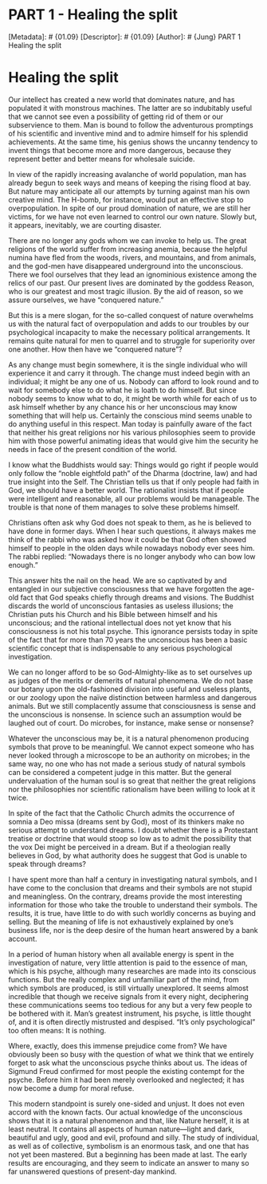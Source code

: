 # PART 1 - Healing the split
[Metadata]: # {01.09}
[Descriptor]: # {01.09}
[Author]: # {Jung}
PART 1
Healing the split
# Healing the split
Our intellect has created a new world that dominates nature, and has populated
it with monstrous machines. The latter are so indubitably useful that we cannot
see even a possibility of getting rid of them or our subservience to them. Man
is bound to follow the adventurous promptings of his scientific and inventive
mind and to admire himself for his splendid achievements. At the same time, his
genius shows the uncanny tendency to invent things that become more and more
dangerous, because they represent better and better means for wholesale
suicide.

In view of the rapidly increasing avalanche of world population, man has
already begun to seek ways and means of keeping the rising flood at bay. But
nature may anticipate all our attempts by turning against man his own creative
mind. The H-bomb, for instance, would put an effective stop to overpopulation.
In spite of our proud domination of nature, we are still her victims, for we
have not even learned to control our own nature. Slowly but, it appears,
inevitably, we are courting disaster.

There are no longer any gods whom we can invoke to help us. The great religions
of the world suffer from increasing anemia, because the helpful numina have
fled from the woods, rivers, and mountains, and from animals, and the god-men
have disappeared underground into the unconscious. There we fool ourselves that
they lead an ignominious existence among the relics of our past. Our present
lives are dominated by the goddess Reason, who is our greatest and most tragic
illusion. By the aid of reason, so we assure ourselves, we have “conquered
nature.”

But this is a mere slogan, for the so-called conquest of nature overwhelms us
with the natural fact of overpopulation and adds to our troubles by our
psychological incapacity to make the necessary political arrangements. It
remains quite natural for men to quarrel and to struggle for superiority over
one another. How then have we “conquered nature”?

As any change must begin somewhere, it is the single individual who will
experience it and carry it through. The change must indeed begin with an
individual; it might be any one of us. Nobody can afford to look round and to
wait for somebody else to do what he is loath to do himself. But since nobody
seems to know what to do, it might be worth while for each of us to ask himself
whether by any chance his or her unconscious may know something that will help
us. Certainly the conscious mind seems unable to do anything useful in this
respect. Man today is painfully aware of the fact that neither his great
religions nor his various philosophies seem to provide him with those powerful
animating ideas that would give him the security he needs in face of the
present condition of the world.

I know what the Buddhists would say: Things would go right if people would only
follow the “noble eightfold path” of the Dharma (doctrine, law) and had true
insight into the Self. The Christian tells us that if only people had faith in
God, we should have a better world. The rationalist insists that if people were
intelligent and reasonable, all our problems would be manageable. The trouble
is that none of them manages to solve these problems himself.

Christians often ask why God does not speak to them, as he is believed to have
done in former days. When I hear such questions, it always makes me think of
the rabbi who was asked how it could be that God often showed himself to people
in the olden days while nowadays nobody ever sees him. The rabbi replied:
“Nowadays there is no longer anybody who can bow low enough.”

This answer hits the nail on the head. We are so captivated by and entangled in
our subjective consciousness that we have forgotten the age-old fact that God
speaks chiefly through dreams and visions. The Buddhist discards the world of
unconscious fantasies as useless illusions; the Christian puts his Church and
his Bible between himself and his unconscious; and the rational intellectual
does not yet know that his consciousness is not his total psyche. This
ignorance persists today in spite of the fact that for more than 70 years the
unconscious has been a basic scientific concept that is indispensable to any
serious psychological investigation.

We can no longer afford to be so God-Almighty-like as to set ourselves up as
judges of the merits or demerits of natural phenomena. We do not base our
botany upon the old-fashioned division into useful and useless plants, or our
zoology upon the naïve distinction between harmless and dangerous animals. But
we still complacently assume that consciousness is sense and the unconscious is
nonsense. In science such an assumption would be laughed out of court. Do
microbes, for instance, make sense or nonsense?

Whatever the unconscious may be, it is a natural phenomenon producing symbols
that prove to be meaningful. We cannot expect someone who has never looked
through a microscope to be an authority on microbes; in the same way, no one
who has not made a serious study of natural symbols can be considered a
competent judge in this matter. But the general undervaluation of the human
soul is so great that neither the great religions nor the philosophies nor
scientific rationalism have been willing to look at it twice.

In spite of the fact that the Catholic Church admits the occurrence of somnia a
Deo missa (dreams sent by God), most of its thinkers make no serious attempt to
understand dreams. I doubt whether there is a Protestant treatise or doctrine
that would stoop so low as to admit the possibility that the vox Dei might be
perceived in a dream. But if a theologian really believes in God, by what
authority does he suggest that God is unable to speak through dreams?

I have spent more than half a century in investigating natural symbols, and I
have come to the conclusion that dreams and their symbols are not stupid and
meaningless. On the contrary, dreams provide the most interesting information
for those who take the trouble to understand their symbols. The results, it is
true, have little to do with such worldly concerns as buying and selling. But
the meaning of life is not exhaustively explained by one’s business life, nor
is the deep desire of the human heart answered by a bank account.

In a period of human history when all available energy is spent in the
investigation of nature, very little attention is paid to the essence of man,
which is his psyche, although many researches are made into its conscious
functions. But the really complex and unfamiliar part of the mind, from which
symbols are produced, is still virtually unexplored. It seems almost incredible
that though we receive signals from it every night, deciphering these
communications seems too tedious for any but a very few people to be bothered
with it. Man’s greatest instrument, his psyche, is little thought of, and it is
often directly mistrusted and despised. “It’s only psychological” too often
means: It is nothing.

Where, exactly, does this immense prejudice come from? We have obviously been
so busy with the question of what we think that we entirely forget to ask what
the unconscious psyche thinks about us. The ideas of Sigmund Freud confirmed
for most people the existing contempt for the psyche. Before him it had been
merely overlooked and neglected; it has now become a dump for moral refuse.

This modern standpoint is surely one-sided and unjust. It does not even accord
with the known facts. Our actual knowledge of the unconscious shows that it is
a natural phenomenon and that, like Nature herself, it is at least neutral. It
contains all aspects of human nature—light and dark, beautiful and ugly, good
and evil, profound and silly. The study of individual, as well as of
collective, symbolism is an enormous task, and one that has not yet been
mastered. But a beginning has been made at last. The early results are
encouraging, and they seem to indicate an answer to many so far unanswered
questions of present-day mankind.

